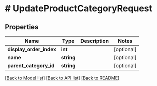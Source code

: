 # # UpdateProductCategoryRequest

## Properties

Name | Type | Description | Notes
------------ | ------------- | ------------- | -------------
**display_order_index** | **int** |  | [optional]
**name** | **string** |  | [optional]
**parent_category_id** | **string** |  | [optional]

[[Back to Model list]](../../README.md#models) [[Back to API list]](../../README.md#endpoints) [[Back to README]](../../README.md)
